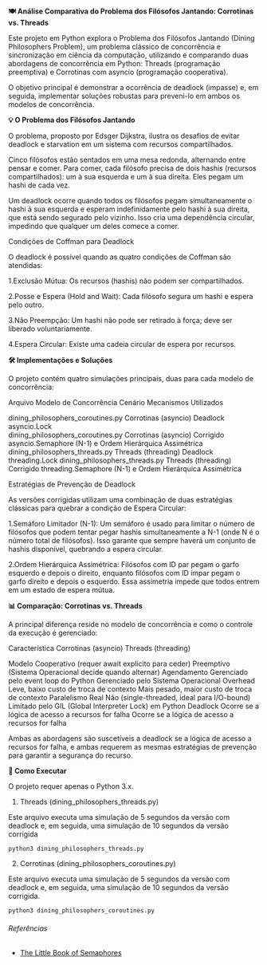 **🍽️ Análise Comparativa do Problema dos Filósofos Jantando: Corrotinas vs. Threads**

Este projeto em Python explora o Problema dos Filósofos Jantando (Dining Philosophers Problem), um problema clássico de concorrência e sincronização em ciência da computação, utilizando e comparando duas abordagens de concorrência em Python: Threads (programação preemptiva) e Corrotinas com asyncio (programação cooperativa).

O objetivo principal é demonstrar a ocorrência de deadlock (impasse) e, em seguida, implementar soluções robustas para preveni-lo em ambos os modelos de concorrência.

**💡 O Problema dos Filósofos Jantando**

O problema, proposto por Edsger Dijkstra, ilustra os desafios de evitar deadlock e starvation em um sistema com recursos compartilhados.

Cinco filósofos estão sentados em uma mesa redonda, alternando entre pensar e comer. Para comer, cada filósofo precisa de dois hashis (recursos compartilhados): um à sua esquerda e um à sua direita. Eles pegam um hashi de cada vez.

Um deadlock ocorre quando todos os filósofos pegam simultaneamente o hashi à sua esquerda e esperam indefinidamente pelo hashi à sua direita, que está sendo segurado pelo vizinho. Isso cria uma dependência circular, impedindo que qualquer um deles comece a comer.

Condições de Coffman para Deadlock

O deadlock é possível quando as quatro condições de Coffman são atendidas:

1.Exclusão Mútua: Os recursos (hashis) não podem ser compartilhados.

2.Posse e Espera (Hold and Wait): Cada filósofo segura um hashi e espera pelo outro.

3.Não Preempção: Um hashi não pode ser retirado à força; deve ser liberado voluntariamente.

4.Espera Circular: Existe uma cadeia circular de espera por recursos.

**🛠️ Implementações e Soluções**

O projeto contém quatro simulações principais, duas para cada modelo de concorrência:

Arquivo                                                   Modelo de Concorrência                   Cenário                   Mecanismos Utilizados          

dining_philosophers_coroutines.py                        Corrotinas (asyncio)                      Deadlock                  asyncio.Lock    
dining_philosophers_coroutines.py                        Corrotinas (asyncio)                      Corrigido                 asyncio.Semaphore (N-1) e Ordem Hierárquica Assimétrica
dining_philosophers_threads.py                           Threads (threading)                       Deadlock                  threading.Lock
dining_philosophers_threads.py                           Threads (threading)                       Corrigido                 threading.Semaphore (N-1) e Ordem Hierárquica Assimétrica 

Estratégias de Prevenção de Deadlock

As versões corrigidas utilizam uma combinação de duas estratégias clássicas para quebrar a condição de Espera Circular:

1.Semáforo Limitador (N-1): Um semáforo é usado para limitar o número de filósofos que podem tentar pegar hashis simultaneamente a N-1 (onde N é o número total de filósofos). Isso garante que sempre haverá um conjunto de hashis disponível, quebrando a espera circular.

2.Ordem Hierárquica Assimétrica: Filósofos com ID par pegam o garfo esquerdo e depois o direito, enquanto filósofos com ID ímpar pegam o garfo direito e depois o esquerdo. Essa assimetria impede que todos entrem em um estado de espera mútua.

**📊 Comparação: Corrotinas vs. Threads**

A principal diferença reside no modelo de concorrência e como o controle da execução é gerenciado:

Característica                                    Corrotinas (asyncio)                                      Threads (threading)

Modelo                                  Cooperativo (requer await explícito para ceder)                    Preemptivo (Sistema Operacional decide quando alternar)
Agendamento                             Gerenciado pelo event loop do Python                               Gerenciado pelo Sistema Operacional
Overhead                                Leve, baixo custo de troca de contexto                             Mais pesado, maior custo de troca de contexto
Paralelismo Real                        Não (single-threaded, ideal para I/O-bound)                        Limitado pelo GIL (Global Interpreter Lock) em Python
Deadlock                                Ocorre se a lógica de acesso a recursos for falha                  Ocorre se a lógica de acesso a recursos for falha

Ambas as abordagens são suscetíveis a deadlock se a lógica de acesso a recursos for falha, e ambas requerem as mesmas estratégias de prevenção para garantir a segurança do recurso.

**🚀 Como Executar**

O projeto requer apenas o Python 3.x.


1. Threads (dining_philosophers_threads.py)

Este arquivo executa uma simulação de 5 segundos da versão com deadlock e, em seguida, uma simulação de 10 segundos da versão corrigida

```python3 dining_philosophers_threads.py```


2. Corrotinas (dining_philosophers_coroutines.py)

Este arquivo executa uma simulação de 5 segundos da versão com deadlock e, em seguida, uma simulação de 10 segundos da versão corrigida.

```python3 dining_philosophers_coroutines.py```

###### Referências 
- [The Little Book of Semaphores](https://greenteapress.com/semaphores/LittleBookOfSemaphores.pdf)

